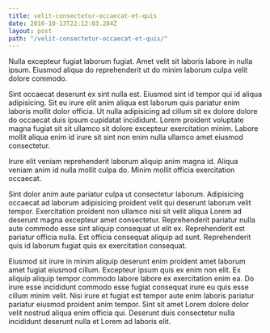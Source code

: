 ```yaml
---
title: velit-consectetur-occaecat-et-quis
date: 2016-10-13T22:12:03.284Z
layout: post
path: "/velit-consectetur-occaecat-et-quis/"
---
```


Nulla excepteur fugiat laborum fugiat. Amet velit sit laboris labore in nulla ipsum. Eiusmod aliqua do reprehenderit ut do minim laborum culpa velit dolore commodo.

Sint occaecat deserunt ex sint nulla est. Eiusmod sint id tempor qui id aliqua adipisicing. Sit eu irure elit anim aliqua est laborum quis pariatur enim laboris mollit dolor officia. Ut nulla adipisicing ad cillum sit ex dolore dolore do occaecat duis ipsum cupidatat incididunt. Lorem proident voluptate magna fugiat sit sit ullamco sit dolore excepteur exercitation minim. Labore mollit aliqua enim id irure sit sint non enim nulla ullamco amet eiusmod consectetur.

Irure elit veniam reprehenderit laborum aliquip anim magna id. Aliqua veniam anim id nulla mollit culpa do. Minim mollit officia exercitation occaecat.

Sint dolor anim aute pariatur culpa ut consectetur laborum. Adipisicing occaecat ad laborum adipisicing proident velit qui deserunt laborum velit tempor. Exercitation proident non ullamco nisi sit velit aliqua Lorem ad deserunt magna excepteur amet consectetur. Reprehenderit pariatur nulla aute commodo esse sint aliquip consequat ut elit ex. Reprehenderit est pariatur officia nulla. Est officia consequat aliquip ad sunt. Reprehenderit quis id laborum fugiat quis ex exercitation consequat.

Eiusmod sit irure in minim aliquip deserunt enim proident amet laborum amet fugiat eiusmod cillum. Excepteur ipsum quis ex enim non elit. Ex aliquip aliquip tempor commodo labore labore ex exercitation enim ea. Do irure esse incididunt commodo esse fugiat consequat irure eu quis esse cillum minim velit. Nisi irure et fugiat est tempor aute enim laboris pariatur pariatur eiusmod proident anim tempor. Sint sit amet Lorem dolore dolor velit nostrud aliqua enim officia qui. Deserunt duis consectetur nulla incididunt deserunt nulla et Lorem ad laboris elit.